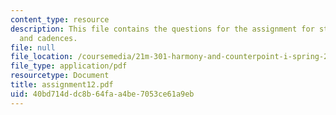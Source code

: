 ```yaml
---
content_type: resource
description: This file contains the questions for the assignment for staves, harmonies
  and cadences.
file: null
file_location: /coursemedia/21m-301-harmony-and-counterpoint-i-spring-2005/40bd714ddc8b64faa4be7053ce61a9eb_assignment12.pdf
file_type: application/pdf
resourcetype: Document
title: assignment12.pdf
uid: 40bd714d-dc8b-64fa-a4be-7053ce61a9eb
---
```

